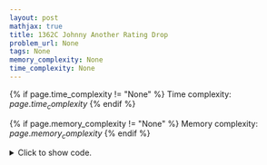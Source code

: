 ```yaml
---
layout: post
mathjax: true
title: 1362C Johnny Another Rating Drop
problem_url: None
tags: None
memory_complexity: None
time_complexity: None
---
```




{% if page.time_complexity != "None" %}
Time complexity: ${{ page.time_complexity }}$
{% endif %}

{% if page.memory_complexity != "None" %}
Memory complexity: ${{ page.memory_complexity }}$
{% endif %}

<details>
<summary>
<p style="display:inline">Click to show code.</p>
</summary>
```cpp
{% raw %}
using namespace std;
using ll = long long;
int main(void)
{
    int t;
    ll n;
    cin >> t;
    while (t--)
    {
        cin >> n;
        ll ans = 0;
        ll rate = 1;
        for (int i = 0; i < 64; ++i)
        {
            ans += max((ll)0, (ll)((n + 1 + rate - 1) / rate) - 1);
            rate *= 2;
        }
        cout << ans << endl;
    }
    return 0;
}

{% endraw %}
```
</details>

